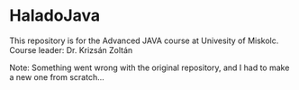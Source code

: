# HaladoJava
This repository is for the Advanced JAVA course at Univesity of Miskolc.
Course leader: Dr. Krizsán Zoltán

Note: Something went wrong with the original repository, and I had to make a new one from scratch...
